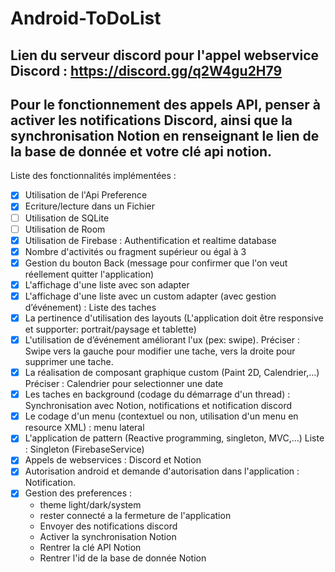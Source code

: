 # Android-ToDoList


## Lien du serveur discord pour l'appel webservice Discord : https://discord.gg/q2W4gu2H79

## Pour le fonctionnement des appels API, penser à activer les notifications Discord, ainsi que la synchronisation Notion en renseignant le lien de la base de donnée et votre clé api notion.

Liste des fonctionnalités implémentées :
- [X] Utilisation de l'Api Preference
- [X] Ecriture/lecture dans un Fichier
- [ ] Utilisation de SQLite
- [ ] Utilisation de Room
- [X] Utilisation de Firebase : Authentification et realtime database
- [X] Nombre d'activités ou fragment supérieur ou égal à 3
- [X] Gestion du bouton Back (message pour confirmer que l'on veut réellement quitter l'application)
- [X] L'affichage d'une liste avec son adapter 
- [X] L'affichage d'une liste avec un custom adapter (avec gestion d’événement) : Liste des taches
- [X] La pertinence d'utilisation des layouts (L'application doit être responsive et supporter: portrait/paysage et tablette)
- [X] L'utilisation de d’événement améliorant l'ux (pex: swipe). Préciser : Swipe vers la gauche pour modifier une tache, vers la droite pour supprimer une tache.
- [X] La réalisation de composant graphique custom (Paint 2D, Calendrier,...) Préciser : Calendrier pour selectionner une date
- [X] Les taches en background (codage du démarrage d'un thread) : Synchronisation avec Notion, notifications et notification discord
- [X] Le codage d'un menu (contextuel ou non, utilisation d'un menu en resource XML) : menu lateral
- [X] L'application de pattern (Reactive programming, singleton, MVC,...) Liste : Singleton (FirebaseService)
- [X] Appels de webservices : Discord et Notion
- [X] Autorisation android et demande d'autorisation dans l'application : Notification.
- [X] Gestion des preferences : 
    - theme light/dark/system
    - rester connecté a la fermeture de l'application
    - Envoyer des notifications discord
    - Activer la synchronisation Notion
    - Rentrer la clé API Notion 
    - Rentrer l'id de la base de donnée Notion
